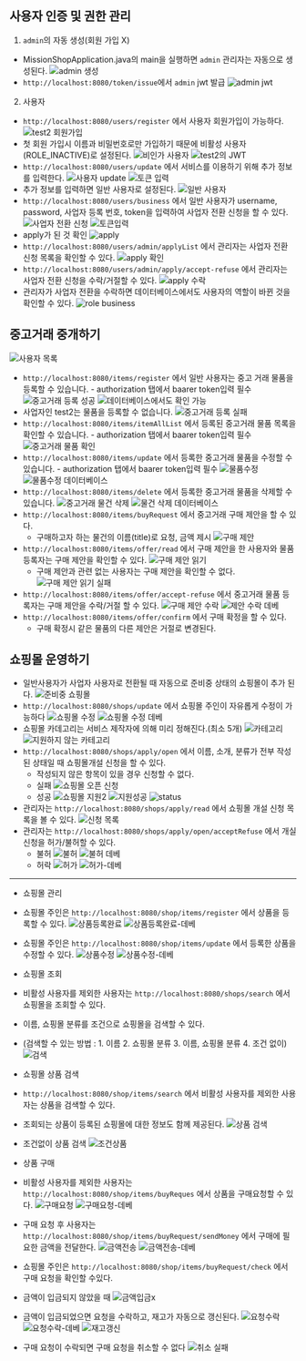 ## 사용자 인증 및 권한 관리
1. `admin`의 자동 생성(회원 가입 X)
- MissionShopApplication.java의 main을 실행하면 `admin` 관리자는 자동으로 생성된다. 
![admin 생성](/md/ExecuteReadmeIMG/1.admin생성.PNG)
- `http://localhost:8080/token/issue`에서 `admin` jwt 발급
![admin jwt](/md/ExecuteReadmeIMG/2.admin-JWT.PNG)

2. 사용자 
- `http://localhost:8080/users/register` 에서 사용자 회원가입이 가능하다.
![test2 회원가입](/md/ExecuteReadmeIMG/3.사용자회원가입test2.PNG)
- 첫 회원 가입시 이름과 비밀번호로만 가입하기 때문에 비활성 사용자(ROLE_INACTIVE)로 설정된다.
![비인가 사용자](/md/ExecuteReadmeIMG/4.비인가사용자.PNG)
![test2의 JWT](/md/ExecuteReadmeIMG/5.test2의JWT.PNG)
- `http://localhost:8080/users/update` 에서 서비스를 이용하기 위해 추가 정보를 입력한다.
![사용자 update](/md/ExecuteReadmeIMG/6.사용자update.PNG)
![토큰 입력](/md/ExecuteReadmeIMG/7.사용자update-토큰입력.PNG)
- 추가 정보를 입력하면 일반 사용자로 설정된다.
![일반 사용자](/md/ExecuteReadmeIMG/8.사용자update확인.PNG)
- `http://localhost:8080/users/business` 에서 일반 사용자가 username, password, 사업자 등록 번호, token을 입력하여 사업자 전환 신청을 할 수 있다.
![사업자 전환 신청](/md/ExecuteReadmeIMG/9.사업자전환신청.PNG)
![토큰입력](/md/ExecuteReadmeIMG/10.사업자전환신청토큰입력.PNG)
- apply가 된 것 확인
![apply](/md/ExecuteReadmeIMG/11.apply.PNG)
- `http://localhost:8080/users/admin/applyList` 에서 관리자는 사업자 전환 신청 목록을 확인할 수 있다.
![apply 확인](/md/ExecuteReadmeIMG/12.관리자apply확인.PNG)
- `http://localhost:8080/users/admin/apply/accept-refuse` 에서 관리자는 사업자 전환 신청을 수락/거절할 수 있다.
![apply 수락](/md/ExecuteReadmeIMG/13.사업자전환수락.PNG)
- 관리자가 사업자 전환을 수락하면 데이터베이스에서도 사용자의 역할이 바뀐 것을 확인할 수 있다.
![role business](/md/ExecuteReadmeIMG/14.수락후role변화.PNG)

## 중고거래 중개하기
![사용자 목록](/md/ExecuteReadmeIMG/15.사용자목록.PNG)
- `http://localhost:8080/items/register` 에서 일반 사용자는 중고 거래 물품을 등록할 수 있습니다. - authorization 탭에서 baarer token입력 필수
![중고거래 등록 성공](/md/ExecuteReadmeIMG/16.중고거래등록성공.PNG) 
![데이터베이스에서도 확인 가능](/md/ExecuteReadmeIMG/19.데이터베이스중고거래물품등록확인.PNG)
- 사업자인 test2는 물품을 등록할 수 없습니다.
![중고거래 등록 실패](/md/ExecuteReadmeIMG/17.사업자중고거래등록실패.PNG)
- `http://localhost:8080/items/itemAllList` 에서 등록된 중고거래 물품 목록을 확인할 수 있습니다. - authorization 탭에서 baarer token입력 필수
![중고거래 물품 확인](/md/ExecuteReadmeIMG/18.중고거래물품확인.PNG)
- `http://localhost:8080/items/update` 에서 등록한 중고거래 물품을 수정할 수 있습니다. - authorization 탭에서 baarer token입력 필수
![물품수정](/md/ExecuteReadmeIMG/20.중고거래상품수정.PNG)
![물품수정 데이터베이스](/md/ExecuteReadmeIMG/21.중고거래물품수정데이터베이스확인.PNG)
- `http://localhost:8080/items/delete` 에서 등록한 중고거래 물품을 삭제할 수 있습니다.
![중고거래 물건 삭제](/md/ExecuteReadmeIMG/22.중고거래상품삭제.PNG)
![물건 삭제 데이터베이스](/md/ExecuteReadmeIMG/23.물건삭제데이터베이스.PNG)
- `http://localhost:8080/items/buyRequest` 에서 중고거래 구매 제안을 할 수 있다.
  - 구매하고자 하는 물건의 이름(title)로 요청, 금액 제시 
![구매 제안](/md/ExecuteReadmeIMG/24.test2구매제안.PNG)
- `http://localhost:8080/items/offer/read` 에서 구매 제안을 한 사용자와 물품 등록자는 구매 제안을 확인할 수 있다.
![구매 제안 읽기](/md/ExecuteReadmeIMG/25.구매제안읽기.PNG)
  - 구매 제안과 관련 없는 사용자는 구매 제안을 확인할 수 없다.
![구매 제안 읽기 실패](/md/ExecuteReadmeIMG/26.구매제안자가아니면읽기실패.PNG)
- `http://localhost:8080/items/offer/accept-refuse` 에서 중고거래 물품 등록자는 구매 제안을 수락/거절 할 수 있다.
![구매 제안 수락](/md/ExecuteReadmeIMG/27.구매제안수락.PNG)
![제안 수락 데베](/md/ExecuteReadmeIMG/28.구매제안수락데이터베이스.PNG)
- `http://localhost:8080/items/offer/confirm` 에서 구매 확정을 할 수 있다.
  - 구매 확정시 같은 물품의 다른 제안은 거절로 변경된다.


## 쇼핑몰 운영하기
- 일반사용자가 사업자 사용자로 전환될 때 자동으로 준비중 상태의 쇼핑몰이 추가 된다.
![준비중 쇼핑몰](/md/ExecuteReadmeIMG/29.쇼핑몰준비중.PNG)
- `http://localhost:8080/shops/update` 에서 쇼핑몰 주인이 자유롭게 수정이 가능하다
![쇼핑몰 수정](/md/ExecuteReadmeIMG/30.쇼핑몰수정.PNG)
![쇼핑몰 수정 데베](/md/ExecuteReadmeIMG/31.쇼핑몰수정-데베.PNG)
- 쇼핑몰 카데고리는 서비스 제작자에 의해 미리 정해진다.(최소 5개)
![카테고리](/md/ExecuteReadmeIMG/32.쇼핑몰카테고리.PNG)
![지원하지 않는 카테고리](/md/ExecuteReadmeIMG/33.지원하지않는카테고리.PNG)
- `http://localhost:8080/shops/apply/open` 에서 이름, 소개, 분류가 전부 작성된 상태일 때 쇼핑몰개설 신청을 할 수 있다.
  - 작성되지 않은 항목이 있을 경우 신청할 수 없다.
  - 실패
![쇼핑몰 오픈 신청](/md/ExecuteReadmeIMG/34.쇼핑몰오픈신청실패.PNG)
  - 성공
![쇼핑몰 지원2](/md/ExecuteReadmeIMG/35.쇼핑몰지원2.PNG)
![지원성공](/md/ExecuteReadmeIMG/36.쇼핑몰오픈지원성공.PNG)
![status](/md/ExecuteReadmeIMG/38.개설신청status.PNG)
- 관리자는 `http://localhost:8080/shops/apply/read` 에서 쇼핑몰 개설 신청 목록을 볼 수 있다.
![신청 목록](/md/ExecuteReadmeIMG/37.개설신청목록.PNG)
- 관리자는 `http://localhost:8080/shops/apply/open/acceptRefuse` 에서 개실 신청을 허가/불허할 수 있다.
  - 불허
![불허](/md/ExecuteReadmeIMG/39.불허.PNG)
![불허 데베](/md/ExecuteReadmeIMG/40.불허-데베.PNG)
  - 허락
![허가](/md/ExecuteReadmeIMG/41.허가.PNG)
![허가-데베](/md/ExecuteReadmeIMG/42.허가-데베.PNG)
---
- 쇼핑몰 관리
- 쇼핑몰 주인은 `http://localhost:8080/shop/items/register` 에서 상품을 등록할 수 있다.
![상품등록완료](/md/ExecuteReadmeIMG/43.상품등록완료.PNG)
![상품등록완료-데베](/md/ExecuteReadmeIMG/44.상품등록완료-데베.PNG)
- 쇼핑몰 주인은 `http://localhost:8080/shop/items/update` 에서 등록한 상품을 수정할 수 있다.
![상품수정](/md/ExecuteReadmeIMG/45.상품수정.PNG)
![상품수정-데베](/md/ExecuteReadmeIMG/46.상품수정-데베.PNG)


- 쇼핑몰 조회
- 비활성 사용자를 제외한 사용자는 `http://localhost:8080/shops/search` 에서 쇼핑몰을 조회할 수 있다.
- 이름, 쇼핑몰 분류를 조건으로 쇼핑몰을 검색할 수 있다. 
- (검색할 수 있는 방법 : 1. 이름 2. 쇼핑몰 분류 3. 이름, 쇼핑몰 분류 4. 조건 없이)
![검색](/md/ExecuteReadmeIMG/48.쇼핑몰검색.PNG)


- 쇼핑몰 상품 검색
- `http://localhost:8080/shop/items/search` 에서 비활성 사용자를 제외한 사용자는 상품을 검색할 수 있다.
- 조회되는 상품이 등록된 쇼핑몰에 대한 정보도 함께 제공된다.
![상품 검색](/md/ExecuteReadmeIMG/47.상품검색.PNG) 
- 조건없이 상품 검색
![조건상품](/md/ExecuteReadmeIMG/49.조건없이상품검색.PNG)


- 상품 구매
- 비활성 사용자를 제외한 사용자는 `http://localhost:8080/shop/items/buyReques` 에서 상품을 구매요청할 수 있다.
![구매요청](/md/ExecuteReadmeIMG/50.상품구매요청.PNG)
![구매요청-데베](/md/ExecuteReadmeIMG/51.구매요청-데베.PNG)
- 구매 요청 후 사용자는 `http://localhost:8080/shop/items/buyRequest/sendMoney` 에서 구매에 필요한 금액을 전달한다.
![금액전송](/md/ExecuteReadmeIMG/53.금액전송.PNG)
![금액전송-데베](/md/ExecuteReadmeIMG/54.금액전송-데베.PNG)
- 쇼핑몰 주인은 `http://localhost:8080/shop/items/buyRequest/check` 에서 구매 요청을 확인할 수있다.
- 금액이 입금되지 않았을 때
![금액입금x](/md/ExecuteReadmeIMG/52.구매요청확인-금액입금x.PNG)
- 금액이 입금되었으면 요청을 수락하고, 재고가 자동으로 갱신된다.
![요청수락](/md/ExecuteReadmeIMG/55.요청수락.PNG)
![요청수락-데베](/md/ExecuteReadmeIMG/56.요청수락-데베.PNG)
![재고갱신](/md/ExecuteReadmeIMG/57.재고갱신.PNG)
- 구매 요청이 수락되면 구매 요청을 취소할 수 없다
![취소 실패](/md/ExecuteReadmeIMG/58.재고갱신후취소불가.PNG)


